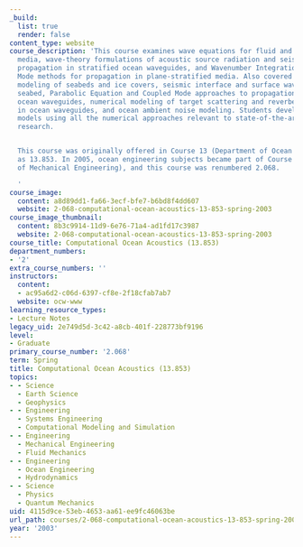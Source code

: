 ```yaml
---
_build:
  list: true
  render: false
content_type: website
course_description: 'This course examines wave equations for fluid and visco-elastic
  media, wave-theory formulations of acoustic source radiation and seismo-acoustic
  propagation in stratified ocean waveguides, and Wavenumber Integration and Normal
  Mode methods for propagation in plane-stratified media. Also covered are Seismo-Acoustic
  modeling of seabeds and ice covers, seismic interface and surface waves in a stratified
  seabed, Parabolic Equation and Coupled Mode approaches to propagation in range-dependent
  ocean waveguides, numerical modeling of target scattering and reverberation clutter
  in ocean waveguides, and ocean ambient noise modeling. Students develop propagation
  models using all the numerical approaches relevant to state-of-the-art acoustic
  research.


  This course was originally offered in Course 13 (Department of Ocean Engineering)
  as 13.853. In 2005, ocean engineering subjects became part of Course 2 (Department
  of Mechanical Engineering), and this course was renumbered 2.068.

  '
course_image:
  content: a8d89dd1-fa66-3ecf-bfe7-b6bd8f4dd607
  website: 2-068-computational-ocean-acoustics-13-853-spring-2003
course_image_thumbnail:
  content: 8b3c9914-11d9-6e76-71a4-ad1fd17c3987
  website: 2-068-computational-ocean-acoustics-13-853-spring-2003
course_title: Computational Ocean Acoustics (13.853)
department_numbers:
- '2'
extra_course_numbers: ''
instructors:
  content:
  - ac95a6d2-c06d-6397-cf8e-2f18cfab7ab7
  website: ocw-www
learning_resource_types:
- Lecture Notes
legacy_uid: 2e749d5d-3c42-a8cb-401f-228773bf9196
level:
- Graduate
primary_course_number: '2.068'
term: Spring
title: Computational Ocean Acoustics (13.853)
topics:
- - Science
  - Earth Science
  - Geophysics
- - Engineering
  - Systems Engineering
  - Computational Modeling and Simulation
- - Engineering
  - Mechanical Engineering
  - Fluid Mechanics
- - Engineering
  - Ocean Engineering
  - Hydrodynamics
- - Science
  - Physics
  - Quantum Mechanics
uid: 4115d9ce-53eb-4653-aa61-ee9fc46063be
url_path: courses/2-068-computational-ocean-acoustics-13-853-spring-2003
year: '2003'
---
```

